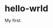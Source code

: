 # hello-wrld
My first.
<!DOCTYPE html>
<html>

<head>
	<meta charset="UTF-8">
	<title>焦点轮播图</title>
	<style type="text/css">
		/*去除内边距,没有链接下划线*/
		* {
			margin: 0;
			padding: 0;
			text-decoration: none;
		}
		/*让<body有20px的内边距*/
		body {
			padding: 20px;
		}
		/*最外围的div*/
		#container {
			width: 600px;
			height: 400px;
			overflow: hidden;
			position: relative;/*相对定位*/
			margin: 0 auto;
		}
		/*包含所有图片的<div>*/

		#list {
			width: 4200px; /*7张图片的宽: 7*600 */
			height: 400px;
			position: absolute; /*绝对定位*/
			z-index: 1;

		}
		/*所有的图片<img>*/
		#list img {
			float: left;/*浮在左侧*/
		}
		/*包含所有圆点按钮的<div>*/
		#pointsDiv {
			position: absolute;
			height: 10px;
			width: 100px;
			z-index: 2;
			bottom: 20px;
			left: 250px;
		}
		/*所有的圆点<span>*/

		#pointsDiv span {
			cursor: pointer;
			float: left;
			border: 1px solid #fff;
			width: 10px;
			height: 10px;
			border-radius: 50%;
			background: #333;
			margin-right: 5px;
		}
		/*第一个<span>*/

		#pointsDiv .on {
			background: orangered;
		}
		/*切换图标<a>*/

		.arrow {
			cursor: pointer;
			display: none;
			line-height: 39px;
			text-align: center;
			font-size: 36px;
			font-weight: bold;
			width: 40px;
			height: 40px;
			position: absolute;
			z-index: 2;
			top: 180px;
			background-color: RGBA(0, 0, 0, 0.3);
			color: #fff;
		}
		/*鼠标移到切换图标上时*/
		.arrow:hover {
			background-color: RGBA(0, 0, 0, 0.7);
		}
		/*鼠标移到整个div区域时*/
		#container:hover .arrow {
			display: block;/*显示*/
		}
		/*上一个切换图标的左外边距*/
		#prev {
			left: 20px;
		}
		/*下一个切换图标的右外边距*/
		#next {
			right: 20px;
		}
	</style>
</head>

<body>

	<div id="container">
		<div id="list" style="left: -600px;">
			<img src="img/5.jpg" alt="5" />
			<img src="img/1.jpg" alt="1" />
			<img src="img/2.jpg" alt="2" />
			<img src="img/3.jpg" alt="3" />
			<img src="img/4.jpg" alt="4" />
			<img src="img/5.jpg" alt="5" />
			<img src="img/1.jpg" alt="1" />
		</div>
		<div id="pointsDiv">
			<span index="1" class="on"></span>
			<span index="2"></span>
			<span index="3"></span>
			<span index="4"></span>
			<span index="5"></span>
		</div>
		<a href="javascript:;" id="prev" class="arrow">&lt;</a>
		<a href="javascript:;" id="next" class="arrow">&gt;</a>
	</div>

	<script src="./js/jquery.1.10.2.js"></script>
	<script type="text/javascript">
		/*
		 功能说明:
			 1. 点击向右(左)的图标, 平滑切换到下(上)一页
			 2. 无限循环切换
			 3. 每隔3s自动滑动到下一页
			 4. 鼠标进入停止自动翻页, 移出开启自动翻页
			 5. 切换页面时, 下面的圆点也同步更新
			 6. 点击圆点图标切换到对应的页
		 */
		$(function () {
		   //找到父容器
			var $container = $('#container');
			//找到图片容器
			var $list = $('#list');
			//找到两个方向的按钮
			var $prev = $('#prev');
			var $next = $('#next');
			//初始化单张图片宽度
			var PAGE_WIDTH = 600;
			//小圆点集合
			var $points = $('#pointsDiv>span')
			//初始化index
			var index = 0;
			//定义显示图片张数
			var img_count = 5;
			//判断是否在滑动中的标识
			var moving = false;
			$next.click(function () {
			    //去下一页
				nextPage(true);
			});
			$prev.click(function () {
			    //去上一页
				nextPage(false);
			})
			//每隔2s自动滑动到下一页
			//启动定时器 完成每隔2秒调用一次nextPage
			var autoIntervalId = setInterval(function () {
			    nextPage(true)
			},2000);
			//鼠标进入停止自动翻页, 移出开启自动翻页
			$container.hover(function () {
			    clearInterval(autoIntervalId)
			},function () {
				//更新定时器id 并且重启定时器
				autoIntervalId = setInterval(function () {
					nextPage(true)
				},2000)
			})
//			点击圆点图标切换到对应的页
			$points.click(function () {
				//定义目标index
				var targetIndex = $(this).index();
				nextPage(targetIndex)
			})

			function nextPage (next) {
			    //todo 如果moving是true，return
				if (moving){
					return
				}
				//总偏移量
				var offset = 0;
				//判断参数的数据类型
				if(typeof next === 'boolean'){
					//判断next的值 来确定滑动方向
					offset = next ? -PAGE_WIDTH : PAGE_WIDTH;
				}else {
					offset = -(next-index) *PAGE_WIDTH
				}
				//更改标识为滑动中
				moving = true;
				//定义当前left值
				var currLeft = $list.position().left;
				//获取目的地的left值
				var targetLeft = currLeft + offset;
				//定义动画总时长
				var time = 400;
				//定义每帧的时长
				var itemTime = 20;
				//求出每帧的偏移量
				var itemOffset = offset / (time/itemTime);

				var intervalId = setInterval(function () {
					currLeft += itemOffset;
					if(currLeft === targetLeft){
						clearInterval(intervalId);
						if (currLeft === -(img_count+1)*PAGE_WIDTH){
							currLeft = -PAGE_WIDTH
						}else if(currLeft === 0){
							currLeft = -img_count*PAGE_WIDTH
						}
						moving = false;
					}
					$list.css('left',currLeft);
				},itemTime)
				updatePoints(next);
			}
			function updatePoints (next) {
				//判断数据类型
				if (typeof next === 'boolean'){
					//确定目标index
					var targetIndex = index + (next ? 1:-1)
				}else {
					targetIndex = next;
				}

				//给targetIndex添加class .on  给上一次的元素删除 .on
				if (targetIndex < 0){
					//下标的最大值为长度-1
					targetIndex = img_count-1
				}else if (targetIndex > img_count-1){
					targetIndex = 0;
				}

				$points.eq(targetIndex).addClass('on');
				$points.eq(index).removeClass('on');
				//更新index
				index = targetIndex

			}
		})

	</script>
</body>

</html>

